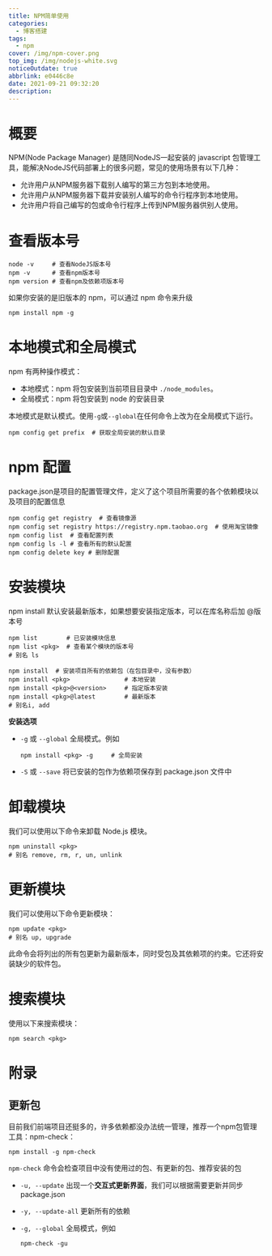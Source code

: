 ```yaml
---
title: NPM简单使用
categories:
  - 博客搭建
tags:
  - npm
cover: /img/npm-cover.png
top_img: /img/nodejs-white.svg
noticeOutdate: true
abbrlink: e0446c8e
date: 2021-09-21 09:32:20
description:
---
```


# 概要

NPM(Node Package Manager) 是随同NodeJS一起安装的 javascript 包管理工具，能解决NodeJS代码部署上的很多问题，常见的使用场景有以下几种：

- 允许用户从NPM服务器下载别人编写的第三方包到本地使用。
- 允许用户从NPM服务器下载并安装别人编写的命令行程序到本地使用。
- 允许用户将自己编写的包或命令行程序上传到NPM服务器供别人使用。

<!-- more -->

# 查看版本号

```shell
node -v     # 查看NodeJS版本号
npm -v      # 查看npm版本号
npm version # 查看npm及依赖项版本号
```

如果你安装的是旧版本的 npm，可以通过 npm 命令来升级

```shell
npm install npm -g  
```

# 本地模式和全局模式

npm 有两种操作模式：

- 本地模式：npm 将包安装到当前项目目录中 `./node_modules`。
- 全局模式：npm 将包安装到 node 的安装目录

本地模式是默认模式。使用`-g`或`--global`在任何命令上改为在全局模式下运行。

```shell
npm config get prefix  # 获取全局安装的默认目录
```

# npm 配置

package.json是项目的配置管理文件，定义了这个项目所需要的各个依赖模块以及项目的配置信息

```shell
npm config get registry  # 查看镜像源
npm config set registry https://registry.npm.taobao.org  # 使用淘宝镜像
npm config list  # 查看配置列表
npm config ls -l # 查看所有的默认配置
npm config delete key # 删除配置
```

# 安装模块

npm install 默认安装最新版本，如果想要安装指定版本，可以在库名称后加 @版本号

```shell
npm list        # 已安装模块信息             
npm list <pkg>  # 查看某个模块的版本号
# 别名 ls

npm install  # 安装项目所有的依赖包（在包目录中，没有参数）
npm install <pkg>               # 本地安装
npm install <pkg>@<version>     # 指定版本安装
npm install <pkg>@latest        # 最新版本
# 别名i, add
```

**安装选项**

- `-g` 或 `--global` 全局模式。例如

  ```shell
  npm install <pkg> -g     # 全局安装
  ```

- `-S` 或 `--save`  将已安装的包作为依赖项保存到 package.json 文件中

# 卸载模块

我们可以使用以下命令来卸载 Node.js 模块。

```shell
npm uninstall <pkg>
# 别名 remove, rm, r, un, unlink
```

# 更新模块

我们可以使用以下命令更新模块：

```shell
npm update <pkg>
# 别名 up, upgrade
```

此命令会将列出的所有包更新为最新版本，同时受包及其依赖项的约束。它还将安装缺少的软件包。

# 搜索模块

使用以下来搜索模块：

```shell
npm search <pkg>
```

# 附录

## 更新包

目前我们前端项目还挺多的，许多依赖都没办法统一管理，推荐一个npm包管理工具：npm-check：

```shell
npm install -g npm-check
```

`npm-check` 命令会检查项目中没有使用过的包、有更新的包、推荐安装的包

- `-u, --update` 出现一个**交互式更新界面**，我们可以根据需要更新并同步package.json

- `-y, --update-all` 更新所有的依赖

- `-g, --global` 全局模式，例如

  ```shell
  npm-check -gu
  ```
